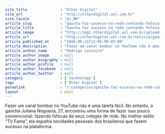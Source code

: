 ```yaml
---
site_title               : "Olhar Digital"
site_url                 : "http://olhardigital.uol.com.br"
site_locale              : "pt_BR"
article_slug             : "gaucha-faz-sucesso-na-rede-contando-fofocas-de-youtubers"
article_title            : "Gaúcha faz sucesso na rede contando fofocas de youtubers"
article_image            : "http://img1.olhardigital.uol.com.br/uploads/acervo_imagens/2016/05/20160511121737_660_420.jpg"
article_url              : "http://olhardigital.uol.com.br/noticia/gaucha-faz-sucesso-na-rede-contando-fofocas-de-youtubers/58247"
article_published_at     : "2016-05-11T12:05:00-03:00"
article_description      : "Fazer um canal bombar no YouTube não é uma tarefa fácil. No entanto, a gaúcha Juliana Nogueira, 27, encontrou uma forma de fazer isso pouco convencional: fazendo fofocas de seus colegas de rede. No melhor estilo “TV Fama”, ela espalha novidades pessoais dos brasileiros que fazem sucesso na plataforma."
article_author_name      : "Rodrigo Loureiro"
article_author_image     : null
article_author_biography : null
article_author_profile   : null
article_author_facebook  : null
article_author_twitter   : null
category                 : ['technology']
tags                     : ['Olhar Digital']
permalink                : "/:categories/gaucha-faz-sucesso-na-rede-contando-fofocas-de-youtubers/"
layout                   : post
---
```


Fazer um canal bombar no YouTube não é uma tarefa fácil. No entanto, a gaúcha Juliana Nogueira, 27, encontrou uma forma de fazer isso pouco convencional: fazendo fofocas de seus colegas de rede. No melhor estilo “TV Fama”, ela espalha novidades pessoais dos brasileiros que fazem sucesso na plataforma.
